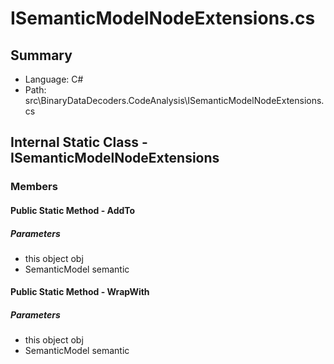 ﻿# ISemanticModelNodeExtensions.cs

## Summary

* Language: C#
* Path: src\BinaryDataDecoders.CodeAnalysis\ISemanticModelNodeExtensions.cs

## Internal Static Class - ISemanticModelNodeExtensions

### Members

#### Public Static Method - AddTo

#####  Parameters

 - this object obj 
 - SemanticModel semantic 

#### Public Static Method - WrapWith

#####  Parameters

 - this object obj 
 - SemanticModel semantic 

